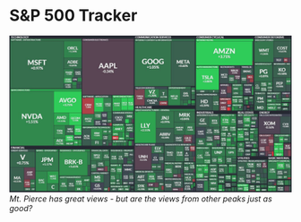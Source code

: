 # S&P 500 Tracker

![alt text](https://github.com/ElvisFMM/oaf-psd-bootcamp/blob/branch1/pictures/stocks.JPG)
*Mt. Pierce has great views - but are the views from other peaks just as good?*